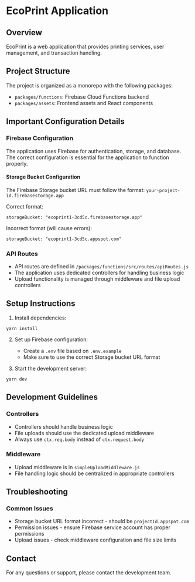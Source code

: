 # EcoPrint Application

## Overview
EcoPrint is a web application that provides printing services, user management, and transaction handling.

## Project Structure
The project is organized as a monorepo with the following packages:
- `packages/functions`: Firebase Cloud Functions backend
- `packages/assets`: Frontend assets and React components

## Important Configuration Details

### Firebase Configuration
The application uses Firebase for authentication, storage, and database. The correct configuration is essential for the application to function properly.

#### Storage Bucket Configuration
The Firebase Storage bucket URL must follow the format: `your-project-id.firebasestorage.app`

Correct format:
```
storageBucket: "ecoprint1-3cd5c.firebasestorage.app"
```

Incorrect format (will cause errors):
```
storageBucket: "ecoprint1-3cd5c.appspot.com"
```

### API Routes
- API routes are defined in `/packages/functions/src/routes/apiRoutes.js`
- The application uses dedicated controllers for handling business logic
- Upload functionality is managed through middleware and file upload controllers

## Setup Instructions

1. Install dependencies:
```
yarn install
```

2. Set up Firebase configuration:
   - Create a `.env` file based on `.env.example`
   - Make sure to use the correct Storage bucket URL format

3. Start the development server:
```
yarn dev
```

## Development Guidelines

### Controllers
- Controllers should handle business logic
- File uploads should use the dedicated upload middleware
- Always use `ctx.req.body` instead of `ctx.request.body`

### Middleware
- Upload middleware is in `simpleUploadMiddleware.js`
- File handling logic should be centralized in appropriate controllers

## Troubleshooting

### Common Issues
- Storage bucket URL format incorrect - should be `projectId.appspot.com`
- Permission issues - ensure Firebase service account has proper permissions
- Upload issues - check middleware configuration and file size limits

## Contact
For any questions or support, please contact the development team.